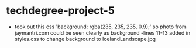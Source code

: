 # techdegree-project-5
- took out this css 'background: rgba(235, 235, 235, 0.9);' so photo from jaymantri.com could be seen clearly as background
-lines 11-13 added in styles.css to change background to IcelandLandscape.jpg
